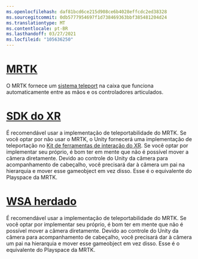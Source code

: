 ```yaml
---
ms.openlocfilehash: daf81bcd6ce215d908ce6b4028effcdc2ed38328
ms.sourcegitcommit: 0db5777954697f1d738469363bbf385481204d24
ms.translationtype: MT
ms.contentlocale: pt-BR
ms.lasthandoff: 03/27/2021
ms.locfileid: "105636250"
---
```

# <a name="mrtk"></a>[MRTK](#tab/mrtk)
<!-- NEVER CHANGE THE ABOVE LINE! -->

O MRTK fornece um [sistema teleport](https://docs.microsoft.com/windows/mixed-reality/mrtk-unity/features/teleport-system/teleport-system) na caixa que funciona automaticamente entre as mãos e os controladores articulados.

# <a name="xr-sdk"></a>[SDK do XR](#tab/xr)
<!-- NEVER CHANGE THE ABOVE LINE! -->

É recomendável usar a implementação de teleportabilidade do MRTK.
Se você optar por não usar o MRTK, o Unity fornecerá uma implementação de teleportação no [Kit de ferramentas de interação do XR](https://docs.unity3d.com/Packages/com.unity.xr.interaction.toolkit@1.0/manual/locomotion.html).
Se você optar por implementar seu próprio, é bom ter em mente que não é possível mover a câmera diretamente. Devido ao controle do Unity da câmera para acompanhamento de cabeçalho, você precisará dar à câmera um pai na hierarquia e mover esse gameobject em vez disso. Esse é o equivalente do Playspace da MRTK.

# <a name="legacy-wsa"></a>[WSA herdado](#tab/wsa)
<!-- NEVER CHANGE THE ABOVE LINE! -->

É recomendável usar a implementação de teleportabilidade do MRTK.
Se você optar por implementar seu próprio, é bom ter em mente que não é possível mover a câmera diretamente. Devido ao controle do Unity da câmera para acompanhamento de cabeçalho, você precisará dar à câmera um pai na hierarquia e mover esse gameobject em vez disso. Esse é o equivalente do Playspace da MRTK.